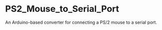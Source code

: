 # PS2_Mouse_to_Serial_Port
 An Arduino-based converter for connecting a PS/2 mouse to a serial port.
